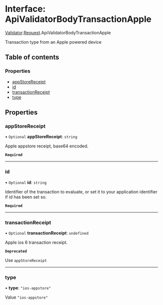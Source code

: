 # Interface: ApiValidatorBodyTransactionApple

[Validator](../modules/CdvPurchase.Validator.md).[Request](../modules/CdvPurchase.Validator.Request.md).ApiValidatorBodyTransactionApple

Transaction type from an Apple powered device

## Table of contents

### Properties

- [appStoreReceipt](CdvPurchase.Validator.Request.ApiValidatorBodyTransactionApple.md#appstorereceipt)
- [id](CdvPurchase.Validator.Request.ApiValidatorBodyTransactionApple.md#id)
- [transactionReceipt](CdvPurchase.Validator.Request.ApiValidatorBodyTransactionApple.md#transactionreceipt)
- [type](CdvPurchase.Validator.Request.ApiValidatorBodyTransactionApple.md#type)

## Properties

### appStoreReceipt

• `Optional` **appStoreReceipt**: `string`

Apple appstore receipt, base64 encoded.

**`Required`**

___

### id

• `Optional` **id**: `string`

Identifier of the transaction to evaluate, or set it to your application identifier if id has been set so.

**`Required`**

___

### transactionReceipt

• `Optional` **transactionReceipt**: `undefined`

Apple ios 6 transaction receipt.

**`Deprecated`**

Use `appStoreReceipt`

___

### type

• **type**: ``"ios-appstore"``

Value `"ios-appstore"`
